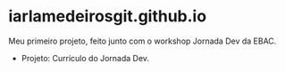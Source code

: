 # iarlamedeirosgit.github.io
Meu primeiro projeto, feito junto com o workshop Jornada Dev da EBAC. 
- Projeto: Currículo do Jornada Dev.
